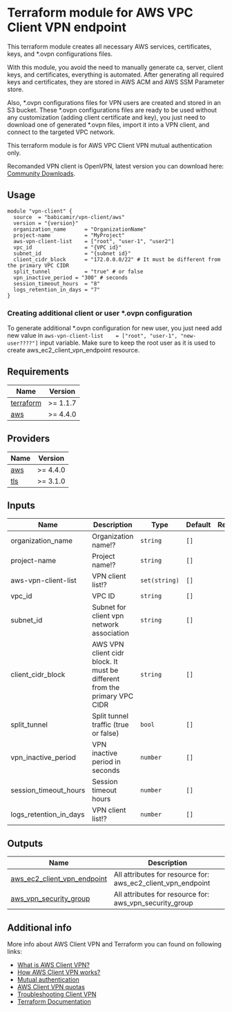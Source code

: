 # Terraform module for AWS VPC Client VPN endpoint
This terraform module creates all necessary AWS services, certificates, keys, and *.ovpn configurations files.

With this module, you avoid the need to manually generate ca, server, client keys, and certificates, everything is automated. After generating all required keys and certificates, they are stored in AWS ACM and AWS SSM Parameter store.

Also, *.ovpn configurations files for VPN users are created and stored in an S3 bucket. These *.ovpn configurations files are ready to be used without any customization (adding client certificate and key), you just need to download one of generated *.ovpn files, import it into a VPN client, and connect to the targeted VPC network.

This terraform module is for AWS VPC Client VPN mutual authentication only.

Recomanded VPN client is OpenVPN, latest version you can download here: [Community Downloads](https://openvpn.net/community-downloads/).


## Usage

```hcl
module "vpn-client" {
  source  = "babicamir/vpn-client/aws"
  version = "{version}"
  organization_name      = "OrganizationName"
  project-name           = "MyProject"
  aws-vpn-client-list    = ["root", "user-1", "user2"]
  vpc_id                 = "{VPC id}"
  subnet_id              = "{subnet id}"
  client_cidr_block      = "172.0.0.0/22" # It must be different from the primary VPC CIDR
  split_tunnel           = "true" # or false
  vpn_inactive_period = "300" # seconds
  session_timeout_hours  = "8"
  logs_retention_in_days = "7"
}
```
### Creating additional client or user *.ovpn configuration  

To generate additional *.ovpn configuration for new user, you just need add new value in `aws-vpn-client-list    = ["root", "user-1", "new-user????"]` input variable. Make sure to keep the root user as it is used to create aws_ec2_client_vpn_endpoint resource.



## Requirements

| Name | Version |
|------|---------|
| <a name="requirement_terraform"></a> [terraform](#requirement\_terraform) | >= 1.1.7 |
| <a name="requirement_aws"></a> [aws](#requirement\_aws) | >= 4.4.0 |


## Providers

| Name | Version |
|------|---------|
| <a name="provider_aws"></a> [aws](#provider\_aws) | >= 4.4.0 |
| <a name="provider_tls"></a> [tls](#provider\_tls) | >= 3.1.0 |


## Inputs
| Name | Description | Type | Default | Required |
|------|-------------|------|---------|:--------:|
| organization_name | Organization name!? | `string` | `[]` | yes |
| project-name | Project name!? | `string` | `[]` | yes |
| aws-vpn-client-list | VPN client list!? | `set(string)` | `[]` | yes |
| vpc_id | VPC ID | `string` | `[]` | yes |
| subnet_id | Subnet for client vpn network association | `string` | `[]` | yes |
| client_cidr_block | AWS VPN client cidr block. It must be different from the primary VPC CIDR | `string` | `[]` | yes |
| split_tunnel | Split tunnel traffic (true or false) | `bool` | `[]` | yes |
| vpn_inactive_period | VPN inactive period in seconds | `number` | `[]` | yes |
| session_timeout_hours | Session timeout hours | `number` | `[]` | yes |
| logs_retention_in_days | VPN client list!? | `number` | `[]` | yes |


## Outputs
| Name | Description |
|------|-------------|
| <a name="aws_ec2_client_vpn_endpoint"></a> [aws_ec2_client_vpn_endpoint](#output\_aws_ec2_client_vpn_endpoint) | All attributes for resource for: aws_ec2_client_vpn_endpoint |
| <a name="aws_vpn_security_group"></a> [aws_vpn_security_group](#output\_aws_vpn_security_group) | All attributes for resource for: aws_vpn_security_group |
 
## Additional info
More info about AWS Client VPN and Terraform you can found on following links:
- [What is AWS Client VPN?](https://docs.aws.amazon.com/vpn/latest/clientvpn-admin/what-is.html)
- [How AWS Client VPN works?](https://docs.aws.amazon.com/vpn/latest/clientvpn-admin/how-it-works.html)
- [Mutual authentication](https://docs.aws.amazon.com/vpn/latest/clientvpn-admin/client-authentication.html#mutual)
- [AWS Client VPN quotas](https://docs.aws.amazon.com/vpn/latest/clientvpn-admin/limits.html)
- [Troubleshooting Client VPN](https://docs.aws.amazon.com/vpn/latest/clientvpn-admin/troubleshooting.html)
- [Terraform Documentation](https://www.terraform.io/docs)


